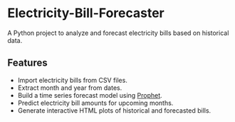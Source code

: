 # Electricity-Bill-Forecaster

A Python project to analyze and forecast electricity bills based on historical data.

## Features
- Import electricity bills from CSV files.
- Extract month and year from dates.
- Build a time series forecast model using [Prophet](https://facebook.github.io/prophet/).
- Predict electricity bill amounts for upcoming months.
- Generate interactive HTML plots of historical and forecasted bills.
